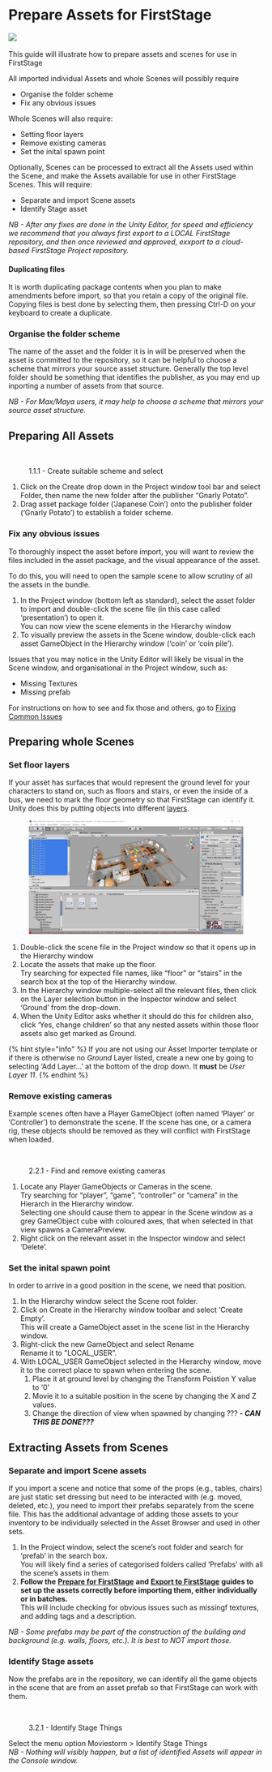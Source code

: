 # Prepare Assets for FirstStage

![](https://firststage.moviestorm.co.uk/wp-content/uploads/2020/10/FS-asset-import-flowchart-2.png)

This guide will illustrate how to prepare assets and scenes for use in FirstStage

All imported individual Assets and whole Scenes will possibly require

* Organise the folder scheme
* Fix any obvious issues

Whole Scenes will also require:

* Setting floor layers
* Remove existing cameras
* Set the inital spawn point

Optionally, Scenes can be processed to extract all the Assets used within the Scene, and make the Assets available for use in other FirstStage Scenes. This will require:

* Separate and import Scene assets
* Identify Stage asset

_NB - After any fixes are done in the Unity Editor, for speed and efficiency we recommend that you always first export to a LOCAL FirstStage repository, and then once reviewed and approved, exxport to a cloud-based FirstStage Project repository._

#### Duplicating files

It is worth duplicating package contents when you plan to make amendments before import, so that you retain a copy of the original file. Copying files is best done by selecting them, then pressing Ctrl-D on your keyboard to create a duplicate.

### Organise the folder scheme

The name of the asset and the folder it is in will be preserved when the asset is committed to the repository, so it can be helpful to choose a scheme that mirrors your source asset structure. Generally the top level folder should be something that identifies the publisher, as you may end up inporting a number of assets from that source.

_NB - For Max/Maya users, it may help to choose a scheme that mirrors your source asset structure._

## Preparing All Assets

<figure><img src="https://firststage.moviestorm.co.uk/wp-content/uploads/2020/10/Unity-Editor-Coin-Create-suitable-scheme-and-select.jpg" alt=""><figcaption><p>1.1.1 - Create suitable scheme and select</p></figcaption></figure>

1. Click on the Create drop down in the Project window tool bar and select Folder, then name the new folder after the publisher “Gnarly Potato”.
2. Drag asset package folder (‘Japanese Coin’) onto the publisher folder (‘Gnarly Potato’) to establish a folder scheme.

### Fix any obvious issues

To thoroughly inspect the asset before import, you will want to review the files included in the asset package, and the visual appearance of the asset.

To do this, you will need to open the sample scene to allow scrutiny of all the assets in the bundle.

1. In the Project window (bottom left as standard), select the asset folder to import and double-click the scene file (in this case called ‘presentation’) to open it.\
   You can now view the scene elements in the Hierarchy window
2. To visually preview the assets in the Scene window, double-click each asset GameObject in the Hierarchy window (‘coin’ or ‘coin pile’).

Issues that you may notice in the Unity Editor will likely be visual in the Scene window, and organisational in the Project window, such as:

* Missing Textures
* Missing prefab

For instructions on how to see and fix those and others, go to [Fixing Common Issues](fix-common-issues.md)

## Preparing whole Scenes

### Set floor layers

If your asset has surfaces that would represent the ground level for your characters to stand on, such as floors and stairs, or even the inside of a bus, we need to mark the floor geometry so that FirstStage can identify it. Unity does this by putting objects into different [layers](https://docs.unity3d.com/Manual/Layers.html).

<figure><img src="../../.gitbook/assets/Unity-Editor-Restaurant-Set-floor-layer-1.jpg" alt=""><figcaption></figcaption></figure>

1. Double-click the scene file in the Project window so that it opens up in the Hierarchy window
2. Locate the assets that make up the floor.\
   Try searching for expected file names, like “floor” or “stairs” in the search box at the top of the Hierarchy window.
3. In the Hierarchy window multiple-select all the relevant files, then click on the Layer selection button in the Inspector window and select ‘Ground’ from the drop-down.
4. When the Unity Editor asks whether it should do this for children also, click ‘Yes, change children’ so that any nested assets within those floor assets also get marked as Ground.

{% hint style="info" %}
If you are not using our Asset Importer template or if there is otherwise no _Ground_ Layer listed, create a new one by going to selecting ‘Add Layer…’ at the bottom of the drop down. It **must** be _User Layer 11_.
{% endhint %}

### Remove existing cameras

Example scenes often have a Player GameObject (often named ‘Player’ or ‘Controller’) to demonstrate the scene. If the scene has one, or a camera rig, these objects should be removed as they will conflict with FirstStage when loaded.

<figure><img src="https://firststage.moviestorm.co.uk/wp-content/uploads/2020/10/Unity-Editor-Restaurant-Remove-existing-cameras.jpg" alt=""><figcaption><p>2.2.1 - Find and remove existing cameras</p></figcaption></figure>

1. Locate any Player GameObjects or Cameras in the scene.\
   Try searching for “player”, “game”, “controller” or “camera” in the Hierarch in the Hierarchy window.\
   Selecting one should cause them to appear in the Scene window as a grey GameObject cube with coloured axes, that when selected in that view spawns a CameraPreview.
2. Right click on the relevant asset in the Inspector window and select ‘Delete’.

### Set the inital spawn point

In order to arrive in a good position in the scene, we need that position.

1. In the Hierarchy window select the Scene root folder.
2. Click on Create in the Hierarchy window toolbar and select ‘Create Empty’.\
   This will create a GameObject asset in the scene list in the Hierarchy window.
3. Right-click the new GameObject and select Rename\
   Rename it to "LOCAL\_USER”.
4. With LOCAL\_USER GameObject selected in the Hierarchy window, move it to the correct place to spawn when entering the scene.
   1. Place it at ground level by changing the Transform Poistion Y value to ‘0’
   2. Movie it to a suitable position in the scene by changing the X and Z values.
   3. Change the direction of view when spawned by changing ??? _**- CAN THIS BE DONE???**_

## Extracting Assets from Scenes

### Separate and import Scene assets

If you import a scene and notice that some of the props (e.g., tables, chairs) are just static set dressing but need to be interacted with (e.g. moved, deleted, etc.), you need to import their prefabs separately from the scene file. This has the additional advantage of adding those assets to your inventory to be individually selected in the Asset Browser and used in other sets.

1. In the Project window, select the scene’s root folder and search for ‘prefab’ in the search box.\
   You will likely find a series of categorised folders called ‘Prefabs’ with all the scene’s assets in them
2. **Follow the** [**Prepare for FirstStage**](prepare-assets-for-firststage.md) **and** [**Export to FirstStage**](export-to-firststage/) **guides to set up the assets correctly before importing them, either individually or in batches.**\
   This will include checking for obvious issues such as missingf textures, and adding tags and a description.

_NB - Some prefabs may be part of the construction of the building and background (e.g. walls, floors, etc.). It is best to NOT import those._

### Identify Stage assets

Now the prefabs are in the repository, we can identify all the game objects in the scene that are from an asset prefab so that FirstStage can work with them.

<figure><img src="https://firststage.moviestorm.co.uk/wp-content/uploads/2020/10/Unity-Editor-Restaurant-Identify-Stage-Things.jpg" alt=""><figcaption><p>3.2.1 - Identify Stage Things</p></figcaption></figure>

Select the menu option Moviestorm > Identify Stage Things\
_NB - Nothing will visibly happen, but a list of identified Assets will appear in the Console window._

